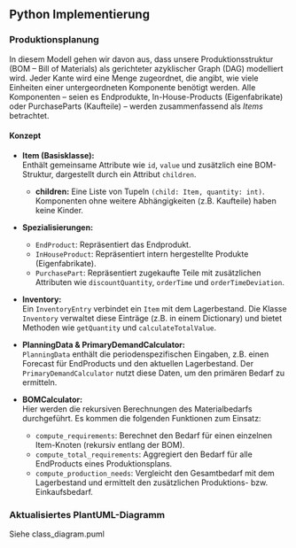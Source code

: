 
## Python Implementierung

### Produktionsplanung

In diesem Modell gehen wir davon aus, dass unsere Produktionsstruktur (BOM – Bill of Materials) als
gerichteter azyklischer Graph (DAG) modelliert wird. Jeder Kante wird eine Menge zugeordnet, die
angibt, wie viele Einheiten einer untergeordneten Komponente benötigt werden. Alle Komponenten –
seien es Endprodukte, In-House-Products (Eigenfabrikate) oder PurchaseParts (Kaufteile) – werden
zusammenfassend als *Items* betrachtet.

#### Konzept

- **Item (Basisklasse):**  
  Enthält gemeinsame Attribute wie `id`, `value` und zusätzlich eine BOM-Struktur, dargestellt durch
  ein Attribut `children`.
    - **children:** Eine Liste von Tupeln `(child: Item, quantity: int)`.  
      Komponenten ohne weitere Abhängigkeiten (z.B. Kaufteile) haben keine Kinder.

- **Spezialisierungen:**
    - `EndProduct`: Repräsentiert das Endprodukt.
    - `InHouseProduct`: Repräsentiert intern hergestellte Produkte (Eigenfabrikate).
    - `PurchasePart`: Repräsentiert zugekaufte Teile mit zusätzlichen Attributen wie
      `discountQuantity`, `orderTime` und `orderTimeDeviation`.

- **Inventory:**  
  Ein `InventoryEntry` verbindet ein `Item` mit dem Lagerbestand. Die Klasse `Inventory` verwaltet
  diese Einträge (z.B. in einem Dictionary) und bietet Methoden wie `getQuantity` und
  `calculateTotalValue`.

- **PlanningData & PrimaryDemandCalculator:**  
  `PlanningData` enthält die periodenspezifischen Eingaben, z.B. einen Forecast für EndProducts und
  den aktuellen Lagerbestand. Der `PrimaryDemandCalculator` nutzt diese Daten, um den primären
  Bedarf zu ermitteln.

- **BOMCalculator:**  
  Hier werden die rekursiven Berechnungen des Materialbedarfs durchgeführt. Es kommen die folgenden
  Funktionen zum Einsatz:
    - `compute_requirements`: Berechnet den Bedarf für einen einzelnen Item-Knoten (rekursiv entlang
      der BOM).
    - `compute_total_requirements`: Aggregiert den Bedarf für alle EndProducts eines
      Produktionsplans.
    - `compute_production_needs`: Vergleicht den Gesamtbedarf mit dem Lagerbestand und ermittelt den
      zusätzlichen Produktions- bzw. Einkaufsbedarf.

### Aktualisiertes PlantUML-Diagramm

Siehe class_diagram.puml
